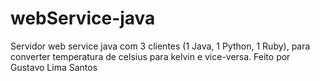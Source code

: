 # webService-java
Servidor web service java com 3 clientes (1 Java, 1 Python, 1 Ruby), para converter temperatura de celsius para kelvin e vice-versa.
Feito por Gustavo Lima Santos

